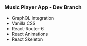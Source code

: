 ### Music Player App - Dev Branch


- GraphQL Integration
- Vanilla CSS
- React-Router-6
- React Animations
- React Skeleton
